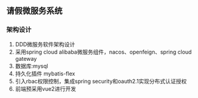 ## 请假微服务系统

### 架构设计

1. DDD微服务软件架构设计
2. 采用spring cloud alibaba微服务组件，nacos、openfeign、spring cloud gateway
3. 数据库:mysql
4. 持久化插件 mybatis-flex
5. 引入rbac权限控制，集成spring security和oauth2.1实现分布式认证授权
6. 前端预采用vue2进行开发